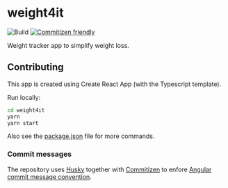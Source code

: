 # weight4it
![Build](https://github.com/BugGambit/weight4it/workflows/Build/badge.svg)
[![Commitizen friendly](https://img.shields.io/badge/commitizen-friendly-brightgreen.svg)](http://commitizen.github.io/cz-cli/)


Weight tracker app to simplify weight loss.

## Contributing

This app is created using Create React App (with the Typescript template).

Run locally:

```bash
cd weight4it
yarn
yarn start
```

Also see the [package.json](./package.json) file for more commands.

### Commit messages

The repository uses [Husky](https://www.npmjs.com/package/husky) together with [Commitizen](https://www.npmjs.com/package/commitizen) to enfore [Angular commit message convention](https://github.com/angular/angular/blob/master/CONTRIBUTING.md#type).
